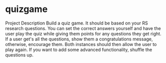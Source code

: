 # quizgame

Project Description
Build a quiz game.
It should be based on your RS research questions. You can set the correct answers yourself and have the user play the quiz while giving them points for any questions they get right. If a user get's all the questions, show them a congratulations message, otherwise, encourage them. Both instances should then allow the user to play again. If you want to add some advanced functionality, shuffle the questions up.
